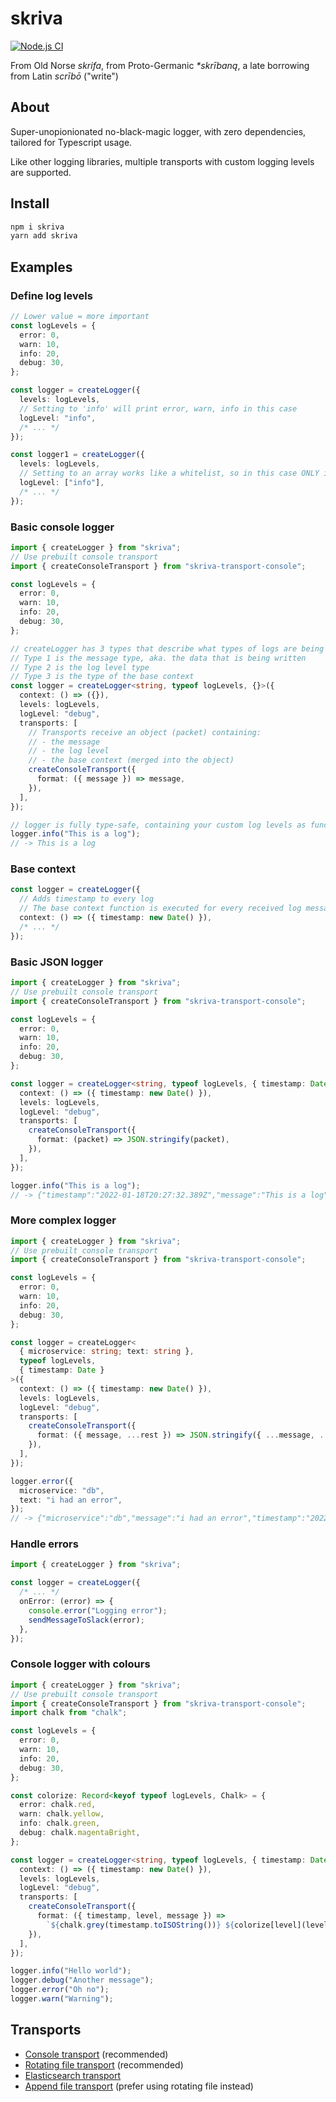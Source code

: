 # skriva

[![Node.js CI](https://github.com/marvin-j97/skriva/actions/workflows/node.js.yml/badge.svg)](https://github.com/marvin-j97/skriva/actions/workflows/node.js.yml)

From Old Norse _skrifa_, from Proto-Germanic _\*skrībaną_, a late borrowing from Latin _scrībō_ ("write")

## About

Super-unopionionated no-black-magic logger, with zero dependencies, tailored for Typescript usage.

Like other logging libraries, multiple transports with custom logging levels are supported.

## Install

```bash
npm i skriva
yarn add skriva
```

## Examples

### Define log levels

```typescript
// Lower value = more important
const logLevels = {
  error: 0,
  warn: 10,
  info: 20,
  debug: 30,
};

const logger = createLogger({
  levels: logLevels,
  // Setting to 'info' will print error, warn, info in this case
  logLevel: "info",
  /* ... */
});

const logger1 = createLogger({
  levels: logLevels,
  // Setting to an array works like a whitelist, so in this case ONLY info will be printed
  logLevel: ["info"],
  /* ... */
});
```

### Basic console logger

```typescript
import { createLogger } from "skriva";
// Use prebuilt console transport
import { createConsoleTransport } from "skriva-transport-console";

const logLevels = {
  error: 0,
  warn: 10,
  info: 20,
  debug: 30,
};

// createLogger has 3 types that describe what types of logs are being used
// Type 1 is the message type, aka. the data that is being written
// Type 2 is the log level type
// Type 3 is the type of the base context
const logger = createLogger<string, typeof logLevels, {}>({
  context: () => ({}),
  levels: logLevels,
  logLevel: "debug",
  transports: [
    // Transports receive an object (packet) containing:
    // - the message
    // - the log level
    // - the base context (merged into the object)
    createConsoleTransport({
      format: ({ message }) => message,
    }),
  ],
});

// logger is fully type-safe, containing your custom log levels as functions
logger.info("This is a log");
// -> This is a log
```

### Base context

```typescript
const logger = createLogger({
  // Adds timestamp to every log
  // The base context function is executed for every received log message
  context: () => ({ timestamp: new Date() }),
  /* ... */
});
```

### Basic JSON logger

```typescript
import { createLogger } from "skriva";
// Use prebuilt console transport
import { createConsoleTransport } from "skriva-transport-console";

const logLevels = {
  error: 0,
  warn: 10,
  info: 20,
  debug: 30,
};

const logger = createLogger<string, typeof logLevels, { timestamp: Date }>({
  context: () => ({ timestamp: new Date() }),
  levels: logLevels,
  logLevel: "debug",
  transports: [
    createConsoleTransport({
      format: (packet) => JSON.stringify(packet),
    }),
  ],
});

logger.info("This is a log");
// -> {"timestamp":"2022-01-18T20:27:32.389Z","message":"This is a log","level":"info"}
```

### More complex logger

```typescript
import { createLogger } from "skriva";
// Use prebuilt console transport
import { createConsoleTransport } from "skriva-transport-console";

const logLevels = {
  error: 0,
  warn: 10,
  info: 20,
  debug: 30,
};

const logger = createLogger<
  { microservice: string; text: string },
  typeof logLevels,
  { timestamp: Date }
>({
  context: () => ({ timestamp: new Date() }),
  levels: logLevels,
  logLevel: "debug",
  transports: [
    createConsoleTransport({
      format: ({ message, ...rest }) => JSON.stringify({ ...message, ...rest }),
    }),
  ],
});

logger.error({
  microservice: "db",
  text: "i had an error",
});
// -> {"microservice":"db","message":"i had an error","timestamp":"2022-01-18T20:31:10.553Z","level":"error"}
```

### Handle errors

```typescript
import { createLogger } from "skriva";

const logger = createLogger({
  /* ... */
  onError: (error) => {
    console.error("Logging error");
    sendMessageToSlack(error);
  },
});
```

### Console logger with colours

```typescript
import { createLogger } from "skriva";
// Use prebuilt console transport
import { createConsoleTransport } from "skriva-transport-console";
import chalk from "chalk";

const logLevels = {
  error: 0,
  warn: 10,
  info: 20,
  debug: 30,
};

const colorize: Record<keyof typeof logLevels, Chalk> = {
  error: chalk.red,
  warn: chalk.yellow,
  info: chalk.green,
  debug: chalk.magentaBright,
};

const logger = createLogger<string, typeof logLevels, { timestamp: Date }>({
  context: () => ({ timestamp: new Date() }),
  levels: logLevels,
  logLevel: "debug",
  transports: [
    createConsoleTransport({
      format: ({ timestamp, level, message }) =>
        `${chalk.grey(timestamp.toISOString())} ${colorize[level](level)} ${message}`,
    }),
  ],
});

logger.info("Hello world");
logger.debug("Another message");
logger.error("Oh no");
logger.warn("Warning");
```

## Transports

- [Console transport](./packages/skriva-transport-console) (recommended)
- [Rotating file transport](./packages/skriva-transport-rotate-file) (recommended)
- [Elasticsearch transport](./packages/skriva-transport-elasticsearch)
- [Append file transport](./packages/skriva-transport-append-file) (prefer using rotating file instead)
